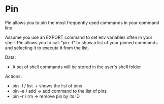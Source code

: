 
# Pin

Pin allows you to pin the most frequently used commands in your command line. 

Assume you use an EXPORT command to set env variables often in your shell. Pin allows you to call "pin -l" to show a list of your pinned commands and selecting it to execute it from the list.

Data:
- A set of shell commands will be stored in the user's shell folder

Actions:
- pin -l / list -> shows the list of pins
- pin -a / add -> add command to the list of pins
- pin -r / rm -> remove pin by its ID

